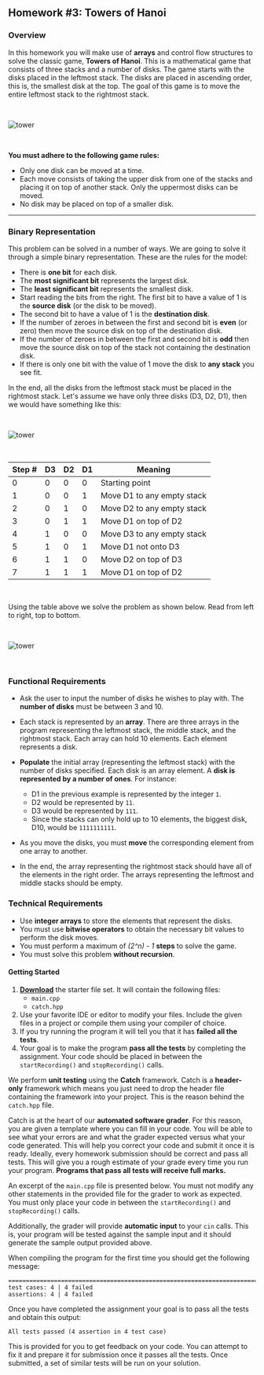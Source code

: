 ## Homework #3: Towers of Hanoi

### Overview
In this homework you will make use of **arrays** and control flow structures to solve the classic game, **Towers of Hanoi**. This is a mathematical game that consists of three stacks and a number of disks. The game starts with the disks placed in the leftmost stack. The disks are placed in ascending order, this is, the smallest disk at the top. The goal of this game is to move the entire leftmost stack to the rightmost stack.

</br>

![tower](https://github.com/xaviermerino/ECE1552/blob/master/Homework3/towers.png?raw=true)

</br>

**You must adhere to the following game rules:**
* Only one disk can be moved at a time.
* Each move consists of taking the upper disk from one of the stacks and placing it on top of another stack. Only the uppermost disks can be moved.
* No disk may be placed on top of a smaller disk.

---

### Binary Representation
This problem can be solved in a number of ways. We are going to solve it through a simple binary representation. These are the rules for the model:
* There is **one bit** for each disk.
* The **most significant bit** represents the largest disk.
* The **least significant bit** represents the smallest disk.
* Start reading the bits from the right. The first bit to have a value of 1 is the **source disk** (or the disk to be moved).
* The second bit to have a value of 1 is the **destination disk**.
* If the number of zeroes in between the first and second bit is **even** (or zero) then move the source disk on top of the destination disk.
* If the number of zeroes in between the first and second bit is **odd** then move the source disk on top of the stack not containing the destination disk.
* If there is only one bit with the value of 1 move the disk to **any stack** you see fit.

In the end, all the disks from the leftmost stack must be placed in the rightmost stack. Let's assume we have only three disks (D3, D2, D1), then we would have something like this:

</br>

![tower](https://github.com/xaviermerino/ECE1552/blob/master/Homework3/exampleStart.png?raw=true)

</br>

| Step # | D3 | D2 | D1 | Meaning                    |
|--------|----|----|----|----------------------------|
| 0      | 0  | 0  | 0  | Starting point             |
| 1      | 0  | 0  | 1  | Move D1 to any empty stack |
| 2      | 0  | 1  | 0  | Move D2 to any empty stack |
| 3      | 0  | 1  | 1  | Move D1 on top of D2       |
| 4      | 1  | 0  | 0  | Move D3 to any empty stack |
| 5      | 1  | 0  | 1  | Move D1 not onto D3        |
| 6      | 1  | 1  | 0  | Move D2 on top of D3       |
| 7      | 1  | 1  | 1  | Move D1 on top of D2       |

</br>

Using the table above we solve the problem as shown below. Read from left to right, top to bottom.

</br>

![tower](https://github.com/xaviermerino/ECE1552/blob/master/Homework3/solution.png?raw=true)

</br>

### Functional Requirements
* Ask the user to input the number of disks he wishes to play with. The **number of disks** must be between 3 and 10.

* Each stack is represented by an **array**. There are three arrays in the program representing the leftmost stack, the middle stack, and the rightmost stack. Each array can hold 10 elements. Each element represents a disk.

* **Populate** the initial array (representing the leftmost stack) with the number of disks specified. Each disk is an array element. A **disk is represented by a number of ones**. For instance:
  * D1 in the previous example is represented by the integer `1`.
  * D2 would be represented by `11`.
  * D3 would be represented by `111`.
  * Since the stacks can only hold up to 10 elements, the biggest disk, D10, would be `1111111111`.

* As you move the disks, you must **move** the corresponding element from one array to another.

* In the end, the array representing the rightmost stack should have all of the elements in the right order. The arrays representing the leftmost and middle stacks should be empty.

### Technical Requirements
* Use **integer arrays** to store the elements that represent the disks.
* You must use **bitwise operators** to obtain the necessary bit values to perform the disk moves.
* You must perform a maximum of *(2^n) - 1* **steps** to solve the game.
* You must solve this problem **without recursion**. 

#### Getting Started
1. **[Download](https://github.com/xaviermerino/ECE1552/blob/master/Homework3/Starter.zip?raw=true)** the starter file set. It will contain the following files:
    * `main.cpp`
    * `catch.hpp`
2. Use your favorite IDE or editor to modify your files. Include the given files in a project or compile them using your compiler of choice.
3. If you try running the program it will tell you that it has **failed all the tests**.
4. Your goal is to make the program **pass all the tests** by completing the assignment. Your code should be placed in between the `startRecording()` and `stopRecording()` calls.

We perform **unit testing** using the **Catch** framework. Catch is a **header-only** framework which means you just need to drop the header file containing the framework into your project. This is the reason behind the `catch.hpp` file.

Catch is at the heart of our **automated software grader**. For this reason, you are given a template where you can fill in your code. You will be able to see what your errors are and what the grader expected versus what your code generated. This will help you correct your code and submit it once it is ready. Ideally, every homework submission should be correct and pass all tests. This will give you a rough estimate of your grade every time you run your program. **Programs that pass all tests will receive full marks.**

An excerpt of the `main.cpp` file is presented below. You must not modify any other statements in the provided file for the grader to work as expected. You must only place your code in between the `startRecording()` and `stopRecording()` calls.

Additionally, the grader will provide **automatic input** to your `cin` calls. This is, your program will be tested against the sample input and it should generate the sample output provided above.

When compiling the program for the first time you should get the following message:

```
===============================================================================
test cases: 4 | 4 failed
assertions: 4 | 4 failed
```

Once you have completed the assignment your goal is to pass all the tests and obtain this output:

```
All tests passed (4 assertion in 4 test case)
```

This is provided for you to get feedback on your code. You can attempt to fix it and prepare it for submission once it passes all the tests. Once submitted, a set of similar tests will be run on your solution.
